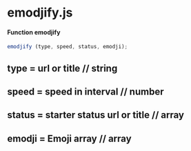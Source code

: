 # emodjify.js
#### Function emodjify

```javascript 
emodjify (type, speed, status, emodji); 
``` 

## type = url or title                   // string
## speed = speed in interval              // number
## status = starter status url or title   // array
## emodji = Emoji array                   // array
